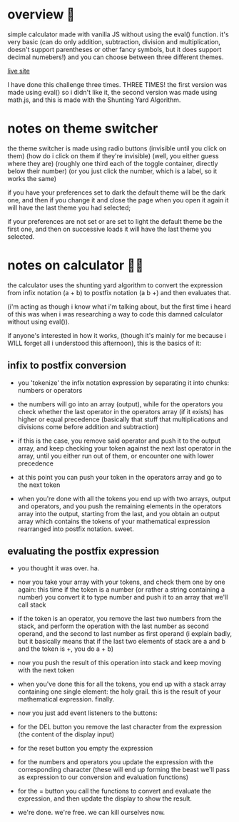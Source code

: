 # overview 👋

simple calculator made with vanilla JS without using the eval() function. it's very basic (can do only addition, subtraction, division and multiplication, doesn't support parentheses or other fancy symbols, but it does support decimal numebers!) and you can choose between three different themes.

[live site]()

I have done this challenge three times. THREE TIMES!
the first version was made using eval() so i didn't like it, the second version was made using math.js, and this is made with the Shunting Yard Algorithm. 

# notes on theme switcher

the theme switcher is made using radio buttons (invisible until you click on them) 
(how do i click on them if they're invisible) 
(well, you either guess where they are) 
(roughly one third each of the toggle container, directly below their number) 
(or you just click the number, which is a label, so it works the same)

if you have your preferences set to dark the default theme will be the dark one, and then if you change it and close the page when you open it again it will have the last theme you had selected;

if your preferences are not set or are set to light the default theme be the first one, and then on successive loads it will have the last theme you selected.

# notes on calculator 😵‍💫

the calculator uses the shunting yard algorithm to convert the expression from infix notation (a + b) to postfix notation (a b +) and then evaluates that. 

(i'm acting as though i know what i'm talking about, but the first time i heard of this was when i was researching a way to code this damned calculator without using eval()).

if anyone's interested in how it works, (though it's mainly for me because i WILL forget all i understood this afternoon), this is the basics of it: 

## infix to postfix conversion

- you 'tokenize' the infix notation expression by separating it into chunks: numbers or operators

- the numbers will go into an array (output), while for the operators you check whether the last operator in the operators array (if it exists) has higher or equal precedence (basically that stuff that multiplications and divisions come before addition and subtraction)

- if this is the case, you remove said operator and push it to the output array, and keep checking your token against the next last operator in the array, until you either run out of them, or encounter one with lower precedence

- at this point you can push your token in the operators array and go to the next token

- when you're done with all the tokens you end up with two arrays, output and operators, and you push the remaining elements in the operators array into the output, starting from the last, and you obtain an output array which contains the tokens of your mathematical expression rearranged into postfix notation. sweet.

## evaluating the postfix expression

- you thought it was over. ha.

- now you take your array with your tokens, and check them one by one again: this time if the token is a number (or rather a string containing a number) you convert it to type number and push it to an array that we'll call stack

- if the token is an operator, you remove the last two numbers from the stack, and perform the operation with the last number as second operand, and the second to last number as first operand
(i explain badly, but it basically means that if the last two elements of stack are a and b and the token is +, you do a + b)

- now you push the result of this operation into stack and keep moving with the next token

- when you've done this for all the tokens, you end up with a stack array containing one single element: the holy grail. this is the result of your mathematical expression. finally. 

- now you just add event listeners to the buttons:

- for the DEL button you remove the last character from the expression (the content of the display input)

- for the reset button you empty the expression

- for the numbers and operators you update the expression with the corresponding character (these will end up forming the beast we'll pass as expression to our conversion and evaluation functions)

- for the = button you call the functions to convert and evaluate the expression, and then update the display to show the result.

- we're done. we're free. we can kill ourselves now.